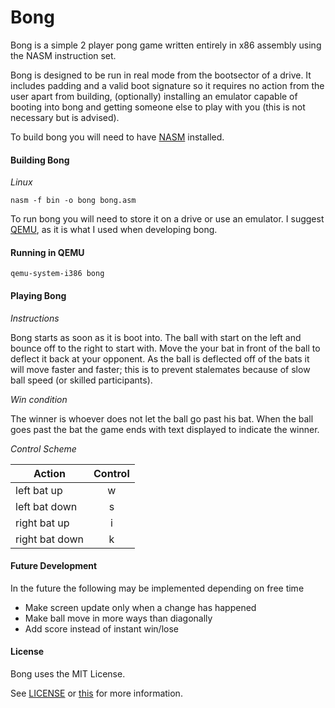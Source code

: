 # Bong

Bong is a simple 2 player pong game written entirely in x86 assembly using the NASM instruction set.

Bong is designed to be run in real mode from the bootsector of a drive. It includes padding and a valid boot signature so it requires no action from the user apart from building, (optionally) installing an emulator capable of booting into bong and getting someone else to play with you (this is not necessary but is advised).

To build bong you will need to have [NASM](http://www.nasm.us/) installed.


#### Building Bong

*Linux*
~~~
nasm -f bin -o bong bong.asm
~~~

To run bong you will need to store it on a drive or use an emulator. I suggest [QEMU](http://wiki.qemu.org/Main_Page), as it is what I used when developing bong.


#### Running in QEMU

~~~
qemu-system-i386 bong
~~~


#### Playing Bong

*Instructions*

Bong starts as soon as it is boot into. The ball with start on the left and bounce off to the right to start with. Move the your bat in front of the ball to deflect it back at your opponent. As the ball is deflected off of the bats it will move faster and faster; this is to prevent stalemates because of slow ball speed (or skilled participants).


*Win condition*

The winner is whoever does not let the ball go past his bat. When the ball goes past the bat the game ends with text displayed to indicate the winner.


*Control Scheme*

| Action         | Control   |
| -------------- | :-------: |
| left bat up    | w         |
| left bat down  | s         |
| right bat up   | i         |
| right bat down | k         |


#### Future Development

In the future the following may be implemented depending on free time
- Make screen update only when a change has happened
- Make ball move in more ways than diagonally
- Add score instead of instant win/lose

#### License

Bong uses the MIT License.

See [LICENSE](https://gitgud.io/MurtoTheRay/bong/blob/master/LICENSE) or [this](https://opensource.org/licenses/MIT) for more information.
